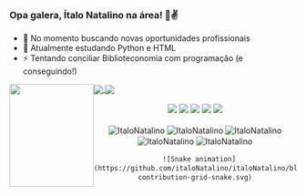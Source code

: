 ### Opa galera, Ítalo Natalino na área! 👋✌

- 🔭 No momento buscando novas oportunidades profissionais
- 🌱 Atualmente estudando Python e HTML
- ⚡ Tentando conciliar Biblioteconomia com programação (e conseguindo!)

<div>
  <a href="https://github.com/ItaloNatalino">
  <img height="140em" align="center" src="https://github-readme-stats.vercel.app/api?username=ItaloNatalino&show_icons=true&theme=vision-friendly-dark&include_all_commits=true&count_private=true"/>
  <img height="140em" align="center" src="https://github-readme-stats.vercel.app/api/top-langs/?username=ItaloNatalino&&layout=compact&hide=shell&theme=vision-friendly-dark"/>
 <img width="148" align="left" height="180" src="https://media.giphy.com/media/WoWm8YzFQJg5i/giphy.gif">
</div>
 <br>
<div  align="center"> 
  <a href="https://https://www.instagram.com/italo.natalino/" target="_blank"><img src="https://img.shields.io/badge/-Instagram-%23E4405F?style=for-the-badge&logo=instagram&logoColor=white" target="_blank"></a>
  <a href="https://www.linkedin.com/in/%C3%ADtalo-natalino-santos-9a9059187/" target="_blank"><img src="https://img.shields.io/badge/-LinkedIn-%230077B5?style=for-the-badge&logo=linkedin&logoColor=white" target="_blank"></a> 
  <a href="italo.natalino@gmail.com" target="_blank"><img src="https://img.shields.io/badge/-Discord-7289DA?style=for-the-badge&logo=discord&logoColor=white" target="_blank"></a> 
    <a href="https://www.facebook.com/italo.natalinosantos" target="_blank"><img src="https://img.shields.io/badge/Facebook-1877F2?style=for-the-badge&logo=facebook&logoColor=white" target="_blank"></a> 
    <a href="Itallus#2863" target="_blank"><img src="https://img.shields.io/badge/-Discord-7289DA?style=for-the-badge&logo=discord&logoColor=white" target="_blank"></a> 
  
<div style="display: inline_block"><br>
	<img align="center" alt="ItaloNatalino" src="https://img.shields.io/badge/Python-3776AB?style=for-the-badge&logo=python&logoColor=white">
  <img align="center" alt="ItaloNatalino" src="https://img.shields.io/badge/HTML-239120?style=for-the-badge&logo=html5&logoColor=white">
  <img align="center" alt="ItaloNatalino" src="https://img.shields.io/badge/JavaScript-F7DF1E?style=for-the-badge&logo=javascript&logoColor=black">
  <img align="center" alt="ItaloNatalino" src="https://img.shields.io/badge/Kotlin-0095D5?&style=for-the-badge&logo=kotlin&logoColor=white">
  <img align="center" alt="ItaloNatalino" src="https://img.shields.io/badge/PHP-777BB4?style=for-the-badge&logo=php&logoColor=white">
  
	  ![Snake animation](https://github.com/italoNatalino/italoNatalino/blob/output/github-contribution-grid-snake.svg)

	
<!--
**ItaloNatalino/ItaloNatalino** is a ✨ _special_ ✨ repository because its `README.md` (this file) appears on your GitHub profile.

Here are some ideas to get you started:

- 🔭 I’m currently working on ...
- 🌱 I’m currently learning ...
- 👯 I’m looking to collaborate on ...
- 🤔 I’m looking for help with ...
- 💬 Ask me about ...
- 📫 How to reach me: ...
- 😄 Pronouns: ...
- ⚡ Fun fact: ...
-->
